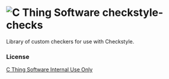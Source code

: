 # ![C Thing Software](http://www.cthing.com/images/Logo.gif "C Thing Software") checkstyle-checks
Library of custom checkers for use with Checkstyle.
### License
[C Thing Software Internal Use Only](http://www.cthing.com/licenses/internal.txt)
